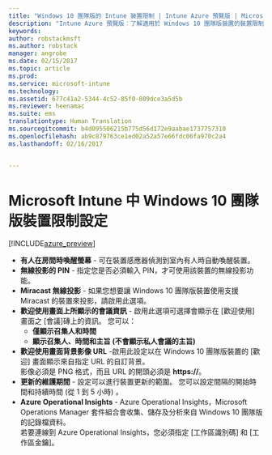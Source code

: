 ```yaml
---
title: "Windows 10 團隊版的 Intune 裝置限制 | Intune Azure 預覽版 | Microsoft Docs"
description: "Intune Azure 預覽版︰了解適用於 Windows 10 團隊版裝置的裝置限制。"
keywords: 
author: robstackmsft
ms.author: robstack
manager: angrobe
ms.date: 02/15/2017
ms.topic: article
ms.prod: 
ms.service: microsoft-intune
ms.technology: 
ms.assetid: 677c41a2-5344-4c52-85f0-809dce3a5d5b
ms.reviewer: heenamac
ms.suite: ems
translationtype: Human Translation
ms.sourcegitcommit: b4d095506215b775d56d172e9aabae1737757310
ms.openlocfilehash: ab9c879763ce1ed02a52a57e66fdc06fa970c2a4
ms.lasthandoff: 02/16/2017


---
```


# <a name="windows-10-team-device-restriction-settings-in-microsoft-intune"></a>Microsoft Intune 中 Windows 10 團隊版裝置限制設定

[!INCLUDE[azure_preview](../includes/azure_preview.md)]

- **有人在房間時喚醒螢幕** - 可在裝置感應器偵測到室內有人時自動喚醒裝置。
- **無線投影的 PIN** - 指定您是否必須輸入 PIN，才可使用該裝置的無線投影功能。
- **Miracast 無線投影** - 如果您想要讓 Windows 10 團隊版裝置使用支援 Miracast 的裝置來投影，請啟用此選項。
- **歡迎使用畫面上所顯示的會議資訊** - 啟用此選項可選擇會顯示在 [歡迎使用] 畫面之 [會議]磚上的資訊。 您可以：
    - **僅顯示召集人和時間**
    - **顯示召集人、時間和主旨 (不會顯示私人會議的主旨)**
- **歡迎使用畫面背景影像 URL** -啟用此設定以在 Windows 10 團隊版裝置的 [歡迎] 畫面顯示來自指定 URL 的自訂背景。<br>影像必須是 PNG 格式，而且 URL 的開頭必須是 **https://**。
- **更新的維護期間** - 設定可以進行裝置更新的範圍。 您可以設定間隔的開始時間和持續時間 (從 1 到 5 小時) 。
- **Azure Operational Insights** - Azure Operational Insights，Microsoft Operations Manager 套件組合會收集、儲存及分析來自 Windows 10 團隊版的記錄檔資料。<br>若要連線到 Azure Operational Insights，您必須指定 [工作區識別碼] 和 [工作區金鑰]。

